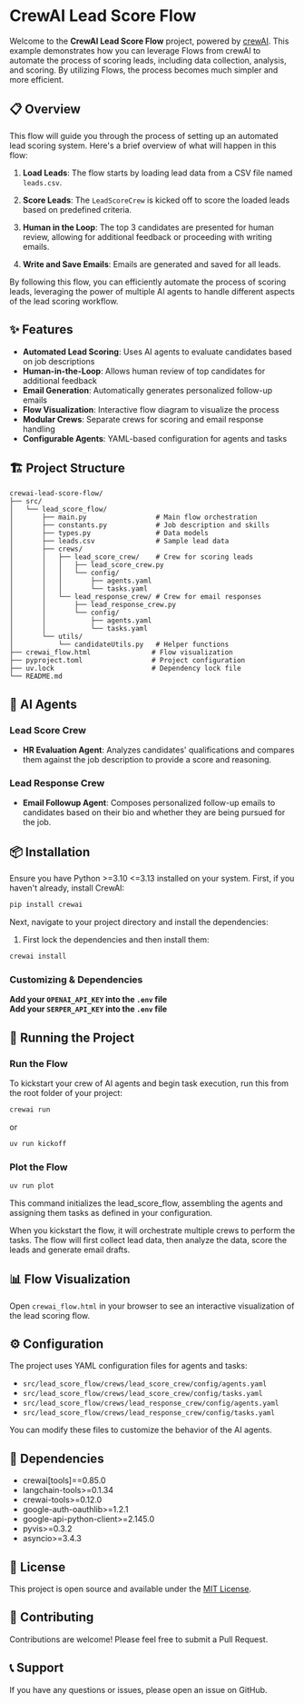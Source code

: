 # CrewAI Lead Score Flow

Welcome to the **CrewAI Lead Score Flow** project, powered by [crewAI](https://crewai.com). This example demonstrates how you can leverage Flows from crewAI to automate the process of scoring leads, including data collection, analysis, and scoring. By utilizing Flows, the process becomes much simpler and more efficient.

## 📋 Overview

This flow will guide you through the process of setting up an automated lead scoring system. Here's a brief overview of what will happen in this flow:

1. **Load Leads**: The flow starts by loading lead data from a CSV file named `leads.csv`.

2. **Score Leads**: The `LeadScoreCrew` is kicked off to score the loaded leads based on predefined criteria.

3. **Human in the Loop**: The top 3 candidates are presented for human review, allowing for additional feedback or proceeding with writing emails.

4. **Write and Save Emails**: Emails are generated and saved for all leads.

By following this flow, you can efficiently automate the process of scoring leads, leveraging the power of multiple AI agents to handle different aspects of the lead scoring workflow.

## ✨ Features

- **Automated Lead Scoring**: Uses AI agents to evaluate candidates based on job descriptions
- **Human-in-the-Loop**: Allows human review of top candidates for additional feedback
- **Email Generation**: Automatically generates personalized follow-up emails
- **Flow Visualization**: Interactive flow diagram to visualize the process
- **Modular Crews**: Separate crews for scoring and email response handling
- **Configurable Agents**: YAML-based configuration for agents and tasks

## 🏗️ Project Structure

```
crewai-lead-score-flow/
├── src/
│   └── lead_score_flow/
│       ├── main.py                 # Main flow orchestration
│       ├── constants.py            # Job description and skills
│       ├── types.py                # Data models
│       ├── leads.csv               # Sample lead data
│       ├── crews/
│       │   ├── lead_score_crew/    # Crew for scoring leads
│       │   │   ├── lead_score_crew.py
│       │   │   └── config/
│       │   │       ├── agents.yaml
│       │   │       └── tasks.yaml
│       │   └── lead_response_crew/ # Crew for email responses
│       │       ├── lead_response_crew.py
│       │       └── config/
│       │           ├── agents.yaml
│       │           └── tasks.yaml
│       └── utils/
│           └── candidateUtils.py   # Helper functions
├── crewai_flow.html               # Flow visualization
├── pyproject.toml                 # Project configuration
├── uv.lock                        # Dependency lock file
└── README.md
```

## 🤖 AI Agents

### Lead Score Crew
- **HR Evaluation Agent**: Analyzes candidates' qualifications and compares them against the job description to provide a score and reasoning.

### Lead Response Crew
- **Email Followup Agent**: Composes personalized follow-up emails to candidates based on their bio and whether they are being pursued for the job.

## 📦 Installation

Ensure you have Python >=3.10 <=3.13 installed on your system. First, if you haven't already, install CrewAI:

```bash
pip install crewai
```

Next, navigate to your project directory and install the dependencies:

1. First lock the dependencies and then install them:

```bash
crewai install
```

### Customizing & Dependencies

**Add your `OPENAI_API_KEY` into the `.env` file**  
**Add your `SERPER_API_KEY` into the `.env` file**

## 🚀 Running the Project

### Run the Flow

To kickstart your crew of AI agents and begin task execution, run this from the root folder of your project:

```bash
crewai run
```

or

```bash
uv run kickoff
```

### Plot the Flow

```bash
uv run plot
```

This command initializes the lead_score_flow, assembling the agents and assigning them tasks as defined in your configuration.

When you kickstart the flow, it will orchestrate multiple crews to perform the tasks. The flow will first collect lead data, then analyze the data, score the leads and generate email drafts.

## 📊 Flow Visualization

Open `crewai_flow.html` in your browser to see an interactive visualization of the lead scoring flow.

## ⚙️ Configuration

The project uses YAML configuration files for agents and tasks:

- `src/lead_score_flow/crews/lead_score_crew/config/agents.yaml`
- `src/lead_score_flow/crews/lead_score_crew/config/tasks.yaml`
- `src/lead_score_flow/crews/lead_response_crew/config/agents.yaml`
- `src/lead_score_flow/crews/lead_response_crew/config/tasks.yaml`

You can modify these files to customize the behavior of the AI agents.

## 📝 Dependencies

- crewai[tools]==0.85.0
- langchain-tools>=0.1.34
- crewai-tools>=0.12.0
- google-auth-oauthlib>=1.2.1
- google-api-python-client>=2.145.0
- pyvis>=0.3.2
- asyncio>=3.4.3

## 📄 License

This project is open source and available under the [MIT License](LICENSE).

## 🤝 Contributing

Contributions are welcome! Please feel free to submit a Pull Request.

## 📞 Support

If you have any questions or issues, please open an issue on GitHub.


